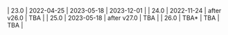 | 23.0 | 2022-04-25 | 2023-05-18  | 2023-12-01 |
| 24.0 | 2022-11-24 | after v26.0 | TBA        |
| 25.0 | 2023-05-18 | after v27.0 | TBA        |
| 26.0 | TBA*       | TBA         | TBA        |
